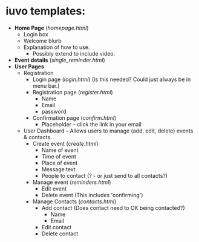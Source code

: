 # iuvo templates:
* **Home Page** (_homepage.html_)
    * Login box
    * Welcome blurb
    * Explanation of how to use.
        * Possibly extend to include video.
* **Event details** (_single_reminder.html_)
* **User Pages**
    * Registration
        * Login page (_login.html_) (Is this needed? Could just always be in menu bar.)
        * Registration page (_register.html_)
            * Name
            * Email
            * password
        * Confirmation page (_confirm.html_)
            * Placeholder – click the link in your email
    * User Dashboard – Allows users to manage (add, edit, delete) events & contacts.
        * Create event (_create.html_)
            * Name of event
            * Time of event
            * Place of event
            * Message text
            * People to contact (? - or just send to all contacts?)
        * Manage event (_reminders.html_)
            * Edit event
            * Delete event (This includes 'confirming')
        * Manage Contacts (_contacts.html_)
            * Add contact (Does contact need to OK being contacted?)
                * Name
                * Email
            * Edit contact
            * Delete contact